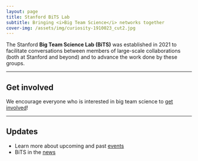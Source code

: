 ```yaml
---
layout: page
title: Stanford BiTS Lab
subtitle: Bringing <i>Big Team Science</i> networks together
cover-img: /assets/img/curiosity-1910023_cut2.jpg
---
```


<!---
Notes
- When using colors, use the color-blind palette from Wong (https://www.nature.com/articles/nmeth.1618.pdf?origin=ppub)
	- logo and project placeholders follow it.
--->

The Stanford **Big Team Science Lab (BiTS)** was established in 2021 to facilitate conversations between members of large-scale collaborations (both at Stanford and beyond) and to advance the work done by these groups.


***

## Get involved
We encourage everyone who is interested in big team science to [get involved]({{site.baseurl}}/get_involved/)!

***

## Updates
* Learn more about upcoming and past [events]({{site.baseurl}}/events/)
* BiTS in the [news]({{site.baseurl}}/news/)
